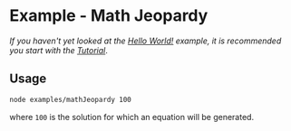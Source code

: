 
# Example - Math Jeopardy

*If you haven't yet looked at the [Hello World!](../helloWorld/README.md) example, it is recommended you start with the [Tutorial](../TUTORIAL.md)*.

## Usage

```bash
node examples/mathJeopardy 100
```

where `100` is the solution for which an equation will be generated.
